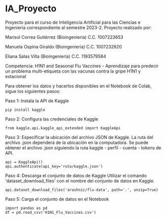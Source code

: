 # IA_Proyecto
Proyecto para el curso de Inteligencia Artificial para las Ciencias e Ingeniería correspondiente al semestre 2023-2. 
Proyecto realizado por:

Marisol Correa Gutiérrez (Bioingeniería)
C.C. 1007223653

Manuela Ospina Giraldo (Bioingeniería)
C.C.  1007232820

Eliana Salas Villa (Bioingeniería)
C.C. 1193579584


Competencia: H1N1 and Seasonal Flu Vaccines - Aprendizaje para predecir un problema multi-etiqueta con las vacunas contra la gripe H1N1 y estacional

Para obtener los datos y hacerlos disponibles en el Notebook de Colab, sigue los siguientes pasos:

Paso 1: Instala la API de Kaggle 
```
pip install kaggle
```

Paso 2: Configura las credenciales de Kaggle
```
from kaggle.api.kaggle_api_extended import KaggleApi
```

Paso 3: Especificar la ubicación del archivo JSON de Kaggle. La ruta del archivo .json dependerá de la ubicación en la computadora. Se puede obtener el archivo .json siguiendo la ruta kaggle - perfil - cuenta - tokens de API.
```
api = KaggleApi()
api.authenticate(api_key='ruta/kaggle.json')
```

Paso 4: Descarga el conjunto de datos de Kaggle
Utilizar el comando 'dataset_download_files' con el nombre del conjunto de datos en Kaggle.
```
api.dataset_download_files('arashnic/flu-data', path='.', unzip=True)
```

Paso 5: Carga el conjunto de datos en el Notebook
```
import pandas as pd
df = pd.read_csv('H1N1_Flu_Vaccines.csv')
```

